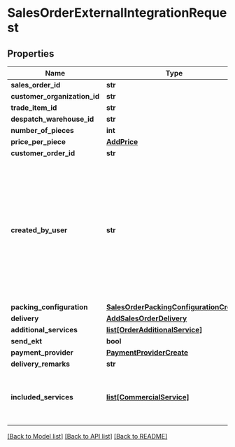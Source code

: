 # SalesOrderExternalIntegrationRequest

## Properties
Name | Type | Description | Notes
------------ | ------------- | ------------- | -------------
**sales_order_id** | **str** |  | 
**customer_organization_id** | **str** |  | 
**trade_item_id** | **str** |  | 
**despatch_warehouse_id** | **str** |  | 
**number_of_pieces** | **int** |  | 
**price_per_piece** | [**AddPrice**](AddPrice.md) |  | 
**customer_order_id** | **str** |  | [optional] 
**created_by_user** | **str** | Used to associate an existing Floriday account with the created sales order. The user will be shown within the Floriday portal as the created user. | [optional] 
**packing_configuration** | [**SalesOrderPackingConfigurationCreate**](SalesOrderPackingConfigurationCreate.md) |  | 
**delivery** | [**AddSalesOrderDelivery**](AddSalesOrderDelivery.md) |  | 
**additional_services** | [**list[OrderAdditionalService]**](OrderAdditionalService.md) |  | [optional] 
**send_ekt** | **bool** |  | [optional] 
**payment_provider** | [**PaymentProviderCreate**](PaymentProviderCreate.md) |  | 
**delivery_remarks** | **str** |  | [optional] 
**included_services** | [**list[CommercialService]**](CommercialService.md) | Does not support the commercial service type &#x27;DELIVERY&#x27; | 

[[Back to Model list]](../README.md#documentation-for-models) [[Back to API list]](../README.md#documentation-for-api-endpoints) [[Back to README]](../README.md)

